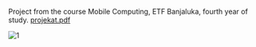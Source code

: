 Project from the course Mobile Computing, ETF Banjaluka, fourth year of study.
[projekat.pdf](https://github.com/user-attachments/files/18537917/projekat.pdf)

![1](https://github.com/user-attachments/assets/a2dda92e-87e4-4cdd-9006-507cabbc07f1)
